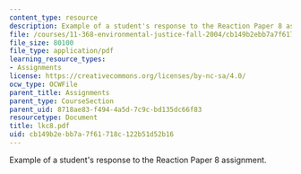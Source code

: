```yaml
---
content_type: resource
description: Example of a student's response to the Reaction Paper 8 assignment.
file: /courses/11-368-environmental-justice-fall-2004/cb149b2ebb7a7f61718c122b51d52b16_lkc8.pdf
file_size: 80100
file_type: application/pdf
learning_resource_types:
- Assignments
license: https://creativecommons.org/licenses/by-nc-sa/4.0/
ocw_type: OCWFile
parent_title: Assignments
parent_type: CourseSection
parent_uid: 8718ae83-f494-4a5d-7c9c-bd135dc66f83
resourcetype: Document
title: lkc8.pdf
uid: cb149b2e-bb7a-7f61-718c-122b51d52b16
---
```

Example of a student's response to the Reaction Paper 8 assignment.